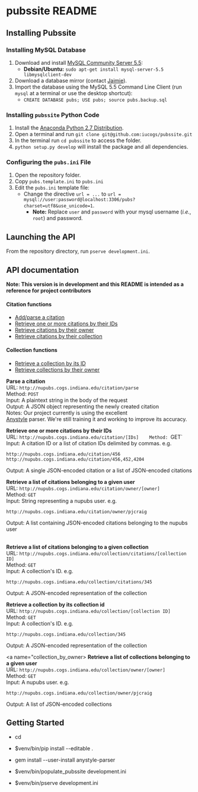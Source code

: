 pubssite README
==================

## Installing Pubssite

### Installing MySQL Database
1.  Download and install [MySQL Community Server 5.5](https://dev.mysql.com/downloads/mysql/5.5.html):
    - **Debian/Ubuntu:** `sudo apt-get install mysql-server-5.5 libmysqlclient-dev` 
2.  Download a database mirror (contact [Jaimie](mailto:jammurdo@indiana.edu)).
3.  Import the database using the MySQL 5.5 Command Line Client (run `mysql` at a terminal or use the desktop shortcut):
    - `CREATE DATABASE pubs; USE pubs; source pubs.backup.sql`

### Installing `pubssite` Python Code
1.  Install the [Anaconda Python 2.7 Distribution](http://continuum.io/downloads).
2.  Open a terminal and run `git clone git@github.com:iucogs/pubssite.git`
3.  In the terminal run `cd pubssite` to access the folder.
4.  `python setup.py develop` will install the package and all dependencies.

### Configuring the `pubs.ini` File
1.  Open the repository folder.
2.  Copy `pubs.template.ini` to `pubs.ini`
3.  Edit the `pubs.ini` template file:
    -  Change the directive `url = ...` to `url = mysql://user:password@localhost:3306/pubs?charset=utf8&use_unicode=1`.
        -  **Note:** Replace `user` and `password` with your mysql username (*i.e.*, `root`) and password.


## Launching the API
From the repository directory, run `pserve development.ini`.


## API documentation

**Note: This version is in development and this README is intended as a
reference for project contributors**

#### Citation functions

* [Add/parse a citation](#citation_parse)
* [Retrieve one or more citations by their IDs](#citation_by_id)
* [Retrieve citations by their owner](#citation_by_owner)
* [Retrieve citations by their collection](#citation_by_collection)

#### Collection functions
   
* [Retrieve a collection by its ID](#collection_by_id)
* [Retrieve collections by their owner](#collection_by_owner)

<a name="citation_parse"></a>
**Parse a citation**   
URL: `http://nupubs.cogs.indiana.edu/citation/parse`   
Method: `POST`   
Input: A plaintext string in the body of the request   
Output: A JSON object representing the newly created citation   
Notes: Our project currently is using the excellent   
[Anystyle](http://anystyle.io) parser. We're still training it and working to
improve its accuracy.
   
<a name="citation_by_id"></a>
**Retrieve one or more citations by their IDs**   
URL: `http://nupubs.cogs.indiana.edu/citation/[IDs]   
Method: `GET`   
Input: A citation ID or a list of citation IDs delimited by commas. e.g.   
   
`http://nupubs.cogs.indiana.edu/citation/456`   
`http://nupubs.cogs.indiana.edu/citation/456,452,4204`   
   
Output: A single JSON-encoded citation or a list of JSON-encoded citations   
   
<a name="citation_by_owner"></a>
**Retrieve a list of citations belonging to a given user**   
URL: `http://nupubs.cogs.indiana.edu/citation/owner/[owner]`   
Method: `GET`   
Input: String representing a nupubs user. e.g.   
   
`http://nupubs.cogs.indiana.edu/citation/owner/pjcraig`   
   
Output: A list containing JSON-encoded citations belonging to the nupubs user   
   
<a name="citation_by_collection"></a>   
**Retrieve a list of citations belonging to a given collection**   
URL: `http://nupubs.cogs.indiana.edu/collection/citations/[collection ID]`   
Method: `GET`   
Input: A collection's ID. e.g.   
   
`http://nupubs.cogs.indiana.edu/collection/citations/345`   
   
Output: A JSON-encoded representation of the collection   
   
<a name="collection_by_id"></a>
**Retrieve a collection by its collection id**   
URL: `http://nupubs.cogs.indiana.edu/collection/[collection ID]`   
Method: `GET`   
Input: A collection's ID. e.g.   
   
`http://nupubs.cogs.indiana.edu/collection/345`   
   
Output: A JSON-encoded representation of the collection   
   
<a name="collection_by_owner></a>
**Retrieve a list of collections belonging to a given user**   
URL: `http://nupubs.cogs.indiana.edu/collection/owner/[owner]`   
Method: `GET`   
Input: A nupubs user. e.g.
   
`http://nupubs.cogs.indiana.edu/collection/owner/pjcraig`   
   
Output: A list of JSON-encoded collections   


Getting Started
---------------

- cd <directory containing this file>

- $venv/bin/pip install --editable .

- gem install --user-install anystyle-parser

- $venv/bin/populate_pubssite development.ini

- $venv/bin/pserve development.ini

